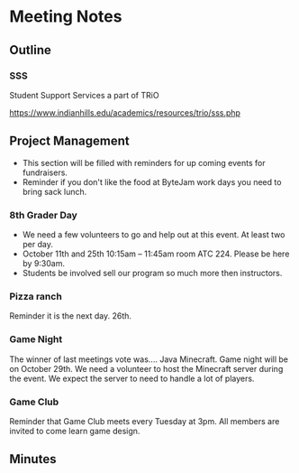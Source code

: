 # Meeting Notes

## Outline

### SSS

Student Support Services a part of TRiO

https://www.indianhills.edu/academics/resources/trio/sss.php

## Project Management

-   This section will be filled with reminders for up coming events for fundraisers.
-   Reminder if you don't like the food at ByteJam work days you need to bring sack lunch.

### 8th Grader Day

-   We need a few volunteers to go and help out at this event. At least two per day.
-   October 11th and 25th 10:15am – 11:45am room ATC 224. Please be here by 9:30am.
-   Students be involved sell our program so much more then instructors.

### Pizza ranch

Reminder it is the next day. 26th.

### Game Night

The winner of last meetings vote was.... Java Minecraft. Game night will be on October 29th. We need a volunteer to host the Minecraft server during the event. We expect the server to need to handle a lot of players.

### Game Club

Reminder that Game Club meets every Tuesday at 3pm. All members are invited to come learn game design.

## Minutes
